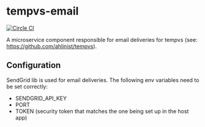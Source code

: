 # tempvs-email
[![Circle CI](https://circleci.com/gh/ahlinist/tempvs-email/tree/master.svg?&style=shield)](https://circleci.com/gh/ahlinist/tempvs-email/tree/master)

A microservice component responsible for email deliveries for tempvs (see: https://github.com/ahlinist/tempvs).

## Configuration
SendGrid lib is used for email deliveries. The following env variables need to be set correctly:
 * SENDGRID_API_KEY
 * PORT
 * TOKEN (security token that matches the one being set up in the host app)
